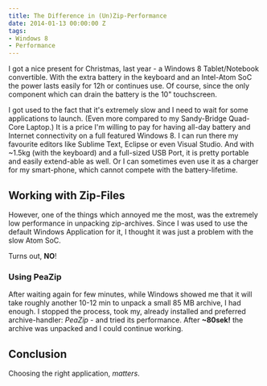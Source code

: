 ```yaml
---
title: The Difference in (Un)Zip-Performance
date: 2014-01-13 00:00:00 Z
tags:
- Windows 8
- Performance
---
```


I got a nice present for Christmas, last year - a Windows 8 Tablet/Notebook convertible. With the extra battery in the keyboard and an Intel-Atom SoC the power lasts easily for 12h or continues use. Of course, since the only component which can drain the battery is the 10" touchscreen.

I got used to the fact that it's extremely slow and I need to wait for some applications to launch. (Even more compared to my Sandy-Bridge Quad-Core Laptop.) It is a price I'm willing to pay for having all-day battery and Internet connectivity on a full featured Windows 8. I can run there my favourite editors like Sublime Text, Eclipse or even Visual Studio. And with ~1.5kg (with the keyboard) and a full-sized USB Port, it is pretty portable and easily extend-able as well. Or I can sometimes even use it as a charger for my smart-phone, which cannot compete with the battery-lifetime.


Working with Zip-Files
-------------------

However, one of the things which annoyed me the most, was the extremely low performance in unpacking zip-archives. Since I was used to use the default Windows Application for it, I thought it was just a problem with the slow Atom SoC.

Turns out, __NO__!

### Using PeaZip

After waiting again for few minutes, while Windows showed me that it will take roughly another 10-12 min to unpack a small 85 MB archive, I had enough. I stopped the process, took my, already installed and preferred archive-handler: _PeaZip_ - and tried its performance. After __~80sek!__ the archive was unpacked and I could continue working.

Conclusion
----------

Choosing the right application, _matters_.